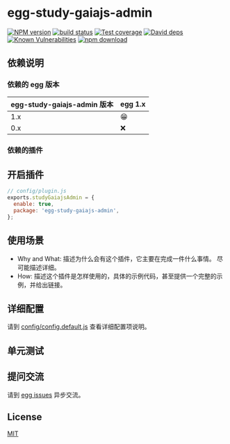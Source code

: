 # egg-study-gaiajs-admin

[![NPM version][npm-image]][npm-url]
[![build status][travis-image]][travis-url]
[![Test coverage][codecov-image]][codecov-url]
[![David deps][david-image]][david-url]
[![Known Vulnerabilities][snyk-image]][snyk-url]
[![npm download][download-image]][download-url]

[npm-image]: https://img.shields.io/npm/v/egg-study-gaiajs-admin.svg?style=flat-square
[npm-url]: https://npmjs.org/package/egg-study-gaiajs-admin
[travis-image]: https://img.shields.io/travis/eggjs/egg-study-gaiajs-admin.svg?style=flat-square
[travis-url]: https://travis-ci.org/eggjs/egg-study-gaiajs-admin
[codecov-image]: https://img.shields.io/codecov/c/github/eggjs/egg-study-gaiajs-admin.svg?style=flat-square
[codecov-url]: https://codecov.io/github/eggjs/egg-study-gaiajs-admin?branch=master
[david-image]: https://img.shields.io/david/eggjs/egg-study-gaiajs-admin.svg?style=flat-square
[david-url]: https://david-dm.org/eggjs/egg-study-gaiajs-admin
[snyk-image]: https://snyk.io/test/npm/egg-study-gaiajs-admin/badge.svg?style=flat-square
[snyk-url]: https://snyk.io/test/npm/egg-study-gaiajs-admin
[download-image]: https://img.shields.io/npm/dm/egg-study-gaiajs-admin.svg?style=flat-square
[download-url]: https://npmjs.org/package/egg-study-gaiajs-admin

<!--
Description here.
-->

## 依赖说明

### 依赖的 egg 版本

egg-study-gaiajs-admin 版本 | egg 1.x
--- | ---
1.x | 😁
0.x | ❌

### 依赖的插件
<!--

如果有依赖其它插件，请在这里特别说明。如

- security
- multipart

-->

## 开启插件

```js
// config/plugin.js
exports.studyGaiajsAdmin = {
  enable: true,
  package: 'egg-study-gaiajs-admin',
};
```

## 使用场景

- Why and What: 描述为什么会有这个插件，它主要在完成一件什么事情。
尽可能描述详细。
- How: 描述这个插件是怎样使用的，具体的示例代码，甚至提供一个完整的示例，并给出链接。

## 详细配置

请到 [config/config.default.js](config/config.default.js) 查看详细配置项说明。

## 单元测试

<!-- 描述如何在单元测试中使用此插件，例如 schedule 如何触发。无则省略。-->

## 提问交流

请到 [egg issues](https://github.com/eggjs/egg/issues) 异步交流。

## License

[MIT](LICENSE)
